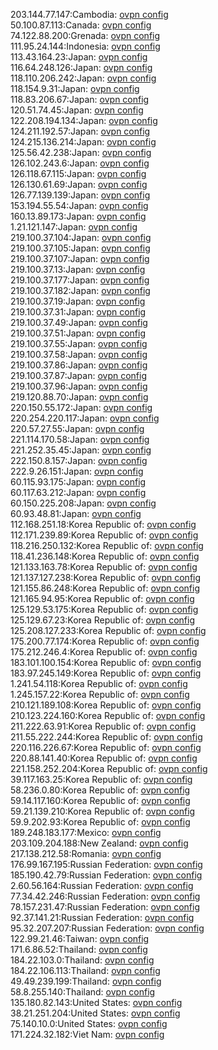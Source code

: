 203.144.77.147:Cambodia: [ovpn config](vpn/203_144_77_147.ovpn)  
50.100.87.113:Canada: [ovpn config](vpn/50_100_87_113.ovpn)  
74.122.88.200:Grenada: [ovpn config](vpn/74_122_88_200.ovpn)  
111.95.24.144:Indonesia: [ovpn config](vpn/111_95_24_144.ovpn)  
113.43.164.23:Japan: [ovpn config](vpn/113_43_164_23.ovpn)  
116.64.248.126:Japan: [ovpn config](vpn/116_64_248_126.ovpn)  
118.110.206.242:Japan: [ovpn config](vpn/118_110_206_242.ovpn)  
118.154.9.31:Japan: [ovpn config](vpn/118_154_9_31.ovpn)  
118.83.206.67:Japan: [ovpn config](vpn/118_83_206_67.ovpn)  
120.51.74.45:Japan: [ovpn config](vpn/120_51_74_45.ovpn)  
122.208.194.134:Japan: [ovpn config](vpn/122_208_194_134.ovpn)  
124.211.192.57:Japan: [ovpn config](vpn/124_211_192_57.ovpn)  
124.215.136.214:Japan: [ovpn config](vpn/124_215_136_214.ovpn)  
125.56.42.238:Japan: [ovpn config](vpn/125_56_42_238.ovpn)  
126.102.243.6:Japan: [ovpn config](vpn/126_102_243_6.ovpn)  
126.118.67.115:Japan: [ovpn config](vpn/126_118_67_115.ovpn)  
126.130.61.69:Japan: [ovpn config](vpn/126_130_61_69.ovpn)  
126.77.139.139:Japan: [ovpn config](vpn/126_77_139_139.ovpn)  
153.194.55.54:Japan: [ovpn config](vpn/153_194_55_54.ovpn)  
160.13.89.173:Japan: [ovpn config](vpn/160_13_89_173.ovpn)  
1.21.121.147:Japan: [ovpn config](vpn/1_21_121_147.ovpn)  
219.100.37.104:Japan: [ovpn config](vpn/219_100_37_104.ovpn)  
219.100.37.105:Japan: [ovpn config](vpn/219_100_37_105.ovpn)  
219.100.37.107:Japan: [ovpn config](vpn/219_100_37_107.ovpn)  
219.100.37.13:Japan: [ovpn config](vpn/219_100_37_13.ovpn)  
219.100.37.177:Japan: [ovpn config](vpn/219_100_37_177.ovpn)  
219.100.37.182:Japan: [ovpn config](vpn/219_100_37_182.ovpn)  
219.100.37.19:Japan: [ovpn config](vpn/219_100_37_19.ovpn)  
219.100.37.31:Japan: [ovpn config](vpn/219_100_37_31.ovpn)  
219.100.37.49:Japan: [ovpn config](vpn/219_100_37_49.ovpn)  
219.100.37.51:Japan: [ovpn config](vpn/219_100_37_51.ovpn)  
219.100.37.55:Japan: [ovpn config](vpn/219_100_37_55.ovpn)  
219.100.37.58:Japan: [ovpn config](vpn/219_100_37_58.ovpn)  
219.100.37.86:Japan: [ovpn config](vpn/219_100_37_86.ovpn)  
219.100.37.87:Japan: [ovpn config](vpn/219_100_37_87.ovpn)  
219.100.37.96:Japan: [ovpn config](vpn/219_100_37_96.ovpn)  
219.120.88.70:Japan: [ovpn config](vpn/219_120_88_70.ovpn)  
220.150.55.172:Japan: [ovpn config](vpn/220_150_55_172.ovpn)  
220.254.220.117:Japan: [ovpn config](vpn/220_254_220_117.ovpn)  
220.57.27.55:Japan: [ovpn config](vpn/220_57_27_55.ovpn)  
221.114.170.58:Japan: [ovpn config](vpn/221_114_170_58.ovpn)  
221.252.35.45:Japan: [ovpn config](vpn/221_252_35_45.ovpn)  
222.150.8.157:Japan: [ovpn config](vpn/222_150_8_157.ovpn)  
222.9.26.151:Japan: [ovpn config](vpn/222_9_26_151.ovpn)  
60.115.93.175:Japan: [ovpn config](vpn/60_115_93_175.ovpn)  
60.117.63.212:Japan: [ovpn config](vpn/60_117_63_212.ovpn)  
60.150.225.208:Japan: [ovpn config](vpn/60_150_225_208.ovpn)  
60.93.48.81:Japan: [ovpn config](vpn/60_93_48_81.ovpn)  
112.168.251.18:Korea Republic of: [ovpn config](vpn/112_168_251_18.ovpn)  
112.171.239.89:Korea Republic of: [ovpn config](vpn/112_171_239_89.ovpn)  
118.216.250.132:Korea Republic of: [ovpn config](vpn/118_216_250_132.ovpn)  
118.41.236.148:Korea Republic of: [ovpn config](vpn/118_41_236_148.ovpn)  
121.133.163.78:Korea Republic of: [ovpn config](vpn/121_133_163_78.ovpn)  
121.137.127.238:Korea Republic of: [ovpn config](vpn/121_137_127_238.ovpn)  
121.155.86.248:Korea Republic of: [ovpn config](vpn/121_155_86_248.ovpn)  
121.165.94.95:Korea Republic of: [ovpn config](vpn/121_165_94_95.ovpn)  
125.129.53.175:Korea Republic of: [ovpn config](vpn/125_129_53_175.ovpn)  
125.129.67.23:Korea Republic of: [ovpn config](vpn/125_129_67_23.ovpn)  
125.208.127.233:Korea Republic of: [ovpn config](vpn/125_208_127_233.ovpn)  
175.200.77.174:Korea Republic of: [ovpn config](vpn/175_200_77_174.ovpn)  
175.212.246.4:Korea Republic of: [ovpn config](vpn/175_212_246_4.ovpn)  
183.101.100.154:Korea Republic of: [ovpn config](vpn/183_101_100_154.ovpn)  
183.97.245.149:Korea Republic of: [ovpn config](vpn/183_97_245_149.ovpn)  
1.241.54.118:Korea Republic of: [ovpn config](vpn/1_241_54_118.ovpn)  
1.245.157.22:Korea Republic of: [ovpn config](vpn/1_245_157_22.ovpn)  
210.121.189.108:Korea Republic of: [ovpn config](vpn/210_121_189_108.ovpn)  
210.123.224.160:Korea Republic of: [ovpn config](vpn/210_123_224_160.ovpn)  
211.222.63.91:Korea Republic of: [ovpn config](vpn/211_222_63_91.ovpn)  
211.55.222.244:Korea Republic of: [ovpn config](vpn/211_55_222_244.ovpn)  
220.116.226.67:Korea Republic of: [ovpn config](vpn/220_116_226_67.ovpn)  
220.88.141.40:Korea Republic of: [ovpn config](vpn/220_88_141_40.ovpn)  
221.158.252.204:Korea Republic of: [ovpn config](vpn/221_158_252_204.ovpn)  
39.117.163.25:Korea Republic of: [ovpn config](vpn/39_117_163_25.ovpn)  
58.236.0.80:Korea Republic of: [ovpn config](vpn/58_236_0_80.ovpn)  
59.14.117.160:Korea Republic of: [ovpn config](vpn/59_14_117_160.ovpn)  
59.21.139.210:Korea Republic of: [ovpn config](vpn/59_21_139_210.ovpn)  
59.9.202.93:Korea Republic of: [ovpn config](vpn/59_9_202_93.ovpn)  
189.248.183.177:Mexico: [ovpn config](vpn/189_248_183_177.ovpn)  
203.109.204.188:New Zealand: [ovpn config](vpn/203_109_204_188.ovpn)  
217.138.212.58:Romania: [ovpn config](vpn/217_138_212_58.ovpn)  
176.99.167.195:Russian Federation: [ovpn config](vpn/176_99_167_195.ovpn)  
185.190.42.79:Russian Federation: [ovpn config](vpn/185_190_42_79.ovpn)  
2.60.56.164:Russian Federation: [ovpn config](vpn/2_60_56_164.ovpn)  
77.34.42.246:Russian Federation: [ovpn config](vpn/77_34_42_246.ovpn)  
78.157.231.47:Russian Federation: [ovpn config](vpn/78_157_231_47.ovpn)  
92.37.141.21:Russian Federation: [ovpn config](vpn/92_37_141_21.ovpn)  
95.32.207.207:Russian Federation: [ovpn config](vpn/95_32_207_207.ovpn)  
122.99.21.46:Taiwan: [ovpn config](vpn/122_99_21_46.ovpn)  
171.6.86.52:Thailand: [ovpn config](vpn/171_6_86_52.ovpn)  
184.22.103.0:Thailand: [ovpn config](vpn/184_22_103_0.ovpn)  
184.22.106.113:Thailand: [ovpn config](vpn/184_22_106_113.ovpn)  
49.49.239.199:Thailand: [ovpn config](vpn/49_49_239_199.ovpn)  
58.8.255.140:Thailand: [ovpn config](vpn/58_8_255_140.ovpn)  
135.180.82.143:United States: [ovpn config](vpn/135_180_82_143.ovpn)  
38.21.251.204:United States: [ovpn config](vpn/38_21_251_204.ovpn)  
75.140.10.0:United States: [ovpn config](vpn/75_140_10_0.ovpn)  
171.224.32.182:Viet Nam: [ovpn config](vpn/171_224_32_182.ovpn)  
